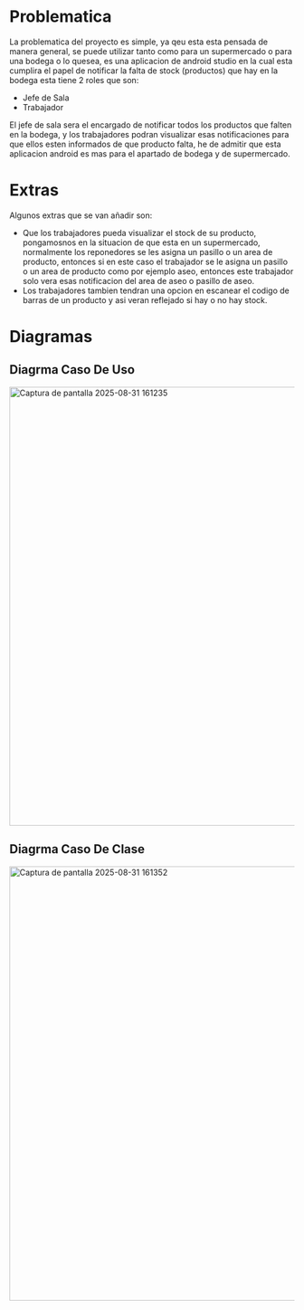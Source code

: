 # Problematica
La problematica del proyecto es simple, ya qeu esta esta pensada de manera general, se puede utilizar tanto como para un supermercado o para una bodega o lo quesea, es una aplicacion de android studio en la cual esta cumplira el papel de notificar la falta de stock (productos) que hay en la bodega
esta tiene 2 roles que son:

- Jefe de Sala
- Trabajador

El jefe de sala sera el encargado de notificar todos los productos que falten en la bodega, y los trabajadores podran visualizar esas notificaciones para que ellos esten informados de que producto falta, he de admitir que esta aplicacion android es mas para el apartado de bodega y de supermercado.

# Extras 

Algunos extras que se van añadir son:
- Que los trabajadores pueda visualizar el stock de su producto, pongamosnos en la situacion de que esta en un supermercado, normalmente los reponedores se les asigna un pasillo o un area de producto, entonces si en este caso el trabajador 
se le asigna un pasillo o un area de producto como por ejemplo aseo, entonces este trabajador solo vera esas notificacion del area de aseo o pasillo de aseo.
- Los trabajadores tambien tendran una opcion en escanear el codigo de barras de un producto y asi veran reflejado si hay o no hay stock.

# Diagramas

## Diagrma Caso De Uso
<img width="872" height="776" alt="Captura de pantalla 2025-08-31 161235" src="https://github.com/user-attachments/assets/9ea7b0ed-e7e5-41a1-80df-860e891456b6" />

## Diagrma Caso De Clase
<img width="756" height="768" alt="Captura de pantalla 2025-08-31 161352" src="https://github.com/user-attachments/assets/38d45bfd-03bb-4949-aecd-096f623c848a" />
